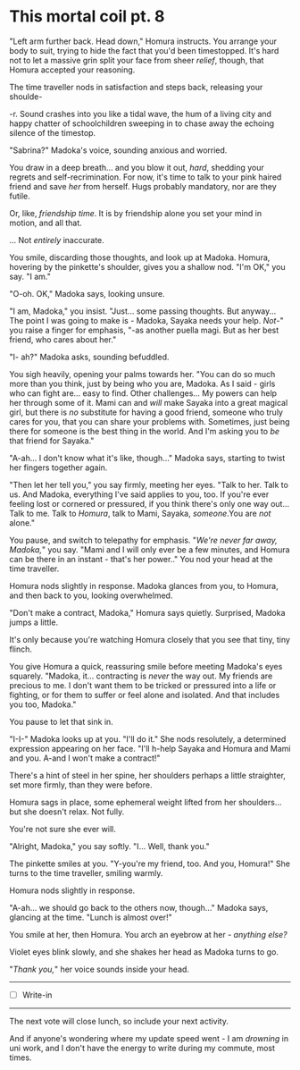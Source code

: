 # This mortal coil pt. 8

"Left arm further back. Head down," Homura instructs. You arrange your body to suit, trying to hide the fact that you'd been timestopped. It's hard not to let a massive grin split your face from sheer *relief*, though, that Homura accepted your reasoning.

The time traveller nods in satisfaction and steps back, releasing your shoulde-

-r. Sound crashes into you like a tidal wave, the hum of a living city and happy chatter of schoolchildren sweeping in to chase away the echoing silence of the timestop.

"Sabrina?" Madoka's voice, sounding anxious and worried.

You draw in a deep breath... and you blow it out, *hard*, shedding your regrets and self-recrimination. For now, it's time to talk to your pink haired friend and save *her* from herself. Hugs probably mandatory, nor are they futile.

Or, like, *friendship time*. It is by friendship alone you set your mind in motion, and all that.

... Not *entirely* inaccurate.

You smile, discarding those thoughts, and look up at Madoka. Homura, hovering by the pinkette's shoulder, gives you a shallow nod. "I'm OK," you say. "I am."

"O-oh. OK," Madoka says, looking unsure.

"I am, Madoka," you insist. "Just... some passing thoughts. But anyway... The point I was going to make is - Madoka, Sayaka needs your help. *Not*-" you raise a finger for emphasis, "-as another puella magi. But as her best friend, who cares about her."

"I- ah?" Madoka asks, sounding befuddled.

You sigh heavily, opening your palms towards her. "You can do so much more than you think, just by being who you are, Madoka. As I said - girls who can fight are... easy to find. Other challenges... My powers can help her through some of it. Mami can and *will* make Sayaka into a great magical girl, but there is *no* substitute for having a good friend, someone who truly cares for you, that you can share your problems with. Sometimes, just being there for someone is the best thing in the world. And I'm asking you to *be* that friend for Sayaka."

"A-ah... I don't know what it's like, though..." Madoka says, starting to twist her fingers together again.

"Then let her tell you," you say firmly, meeting her eyes. "Talk to her. Talk to us. And Madoka, everything I've said applies to you, too. If you're ever feeling lost or cornered or pressured, if you think there's only one way out... Talk to me. Talk to *Homura*, talk to Mami, Sayaka, *someone*.[](<http://somewhere, is fighting for you. As long as you remember her,>)You are *not* alone."

You pause, and switch to telepathy for emphasis. "*We're never far away, Madoka,*" you say. "Mami and I will only ever be a few minutes, and Homura can be there in an instant - that's her power.." You nod your head at the time traveller.

Homura nods slightly in response. Madoka glances from you, to Homura, and then back to you, looking overwhelmed.

"Don't make a contract, Madoka," Homura says quietly. Surprised, Madoka jumps a little.

It's only because you're watching Homura closely that you see that tiny, tiny flinch.

You give Homura a quick, reassuring smile before meeting Madoka's eyes squarely. "Madoka, it... contracting is *never* the way out. My friends are precious to me. I don't want them to be tricked or pressured into a life or fighting, or for them to suffer or feel alone and isolated. And that includes you too, Madoka."

You pause to let that sink in.

"I-I-" Madoka looks up at you. "I'll do it." She nods resolutely, a determined expression appearing on her face. "I'll h-help Sayaka and Homura and Mami and you. A-and I won't make a contract!"

There's a hint of steel in her spine, her shoulders perhaps a little straighter, set more firmly, than they were before.

Homura sags in place, some ephemeral weight lifted from her shoulders... but she doesn't relax. Not fully.

You're not sure she ever will.

"Alright, Madoka," you say softly. "I... Well, thank you."

The pinkette smiles at you. "Y-you're my friend, too. And you, Homura!" She turns to the time traveller, smiling warmly.

Homura nods slightly in response.

"A-ah... we should go back to the others now, though..." Madoka says, glancing at the time. "Lunch is almost over!"

You smile at her, then Homura. You arch an eyebrow at her - *anything else?*

Violet eyes blink slowly, and she shakes her head as Madoka turns to go.

"*Thank you,*" her voice sounds inside your head.

---

- [ ] Write-in

---

The next vote will close lunch, so include your next activity.

And if anyone's wondering where my update speed went - I am *drowning* in uni work, and I don't have the energy to write during my commute, most times.

